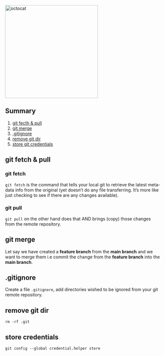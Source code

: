  <img width="300" alt="octocat" src="https://user-images.githubusercontent.com/62952163/205496926-f04a3e92-c632-4619-901d-6a689ff43fe2.png">  
 
 
## Summary 
1. [git fecth & pull](#fetch)
2. [git merge](#merge)
3. [.gitignore](#ignore)
4. [remove git dir](#remove)
5. [store git credentials](#credantials)


## git fetch & pull <a name="fetch"></a>
### git fetch
`git fetch` is the command that tells your local git to retrieve the latest meta-data info from the original (yet doesn’t do any file transferring. It’s more like just checking to see if there are any changes available).

### git pull 
`git pull` on the other hand does that AND brings (copy) those changes from the remote repository.

## git merge
Let say we have created a __feature branch__ from the __main branch__ and we want to merge them i.e commit the change from the __feature branch__ into the __main branch__.


## .gitignore  <a name="ignore"></a>
Create a file `.gitignore`, add directories wished to be ignored from your git remote repository. 

## remove git dir 
`rm -rf .git`

## store credentials 
`git config --global credential.helper store`
